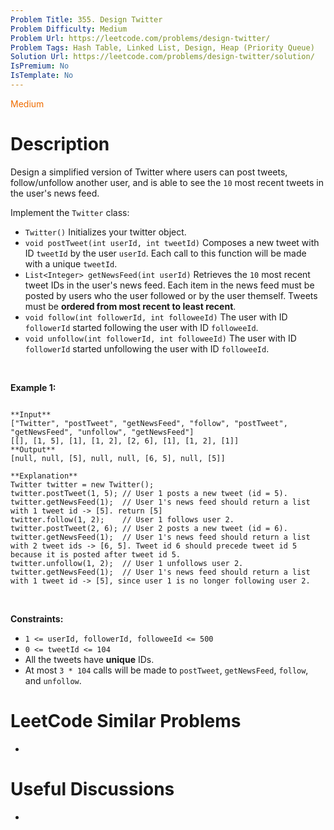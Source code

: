 ```yaml
---
Problem Title: 355. Design Twitter
Problem Difficulty: Medium
Problem Url: https://leetcode.com/problems/design-twitter/
Problem Tags: Hash Table, Linked List, Design, Heap (Priority Queue)
Solution Url: https://leetcode.com/problems/design-twitter/solution/
IsPremium: No
IsTemplate: No
---
```


<span style="color: rgb(239, 108, 0);">Medium</span>

# Description

Design a simplified version of Twitter where users can post tweets, follow/unfollow another user, and is able to see the `10` most recent tweets in the user's news feed.


Implement the `Twitter` class:


* `Twitter()` Initializes your twitter object.
* `void postTweet(int userId, int tweetId)` Composes a new tweet with ID `tweetId` by the user `userId`. Each call to this function will be made with a unique `tweetId`.
* `List<Integer> getNewsFeed(int userId)` Retrieves the `10` most recent tweet IDs in the user's news feed. Each item in the news feed must be posted by users who the user followed or by the user themself. Tweets must be **ordered from most recent to least recent**.
* `void follow(int followerId, int followeeId)` The user with ID `followerId` started following the user with ID `followeeId`.
* `void unfollow(int followerId, int followeeId)` The user with ID `followerId` started unfollowing the user with ID `followeeId`.


 


**Example 1:**



```

**Input**
["Twitter", "postTweet", "getNewsFeed", "follow", "postTweet", "getNewsFeed", "unfollow", "getNewsFeed"]
[[], [1, 5], [1], [1, 2], [2, 6], [1], [1, 2], [1]]
**Output**
[null, null, [5], null, null, [6, 5], null, [5]]

**Explanation**
Twitter twitter = new Twitter();
twitter.postTweet(1, 5); // User 1 posts a new tweet (id = 5).
twitter.getNewsFeed(1);  // User 1's news feed should return a list with 1 tweet id -> [5]. return [5]
twitter.follow(1, 2);    // User 1 follows user 2.
twitter.postTweet(2, 6); // User 2 posts a new tweet (id = 6).
twitter.getNewsFeed(1);  // User 1's news feed should return a list with 2 tweet ids -> [6, 5]. Tweet id 6 should precede tweet id 5 because it is posted after tweet id 5.
twitter.unfollow(1, 2);  // User 1 unfollows user 2.
twitter.getNewsFeed(1);  // User 1's news feed should return a list with 1 tweet id -> [5], since user 1 is no longer following user 2.

```

 


**Constraints:**


* `1 <= userId, followerId, followeeId <= 500`
* `0 <= tweetId <= 104`
* All the tweets have **unique** IDs.
* At most `3 * 104` calls will be made to `postTweet`, `getNewsFeed`, `follow`, and `unfollow`.




# LeetCode Similar Problems

- []()

# Useful Discussions

- []()
